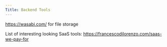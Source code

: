 ```yaml
---
Title: Backend Tools
---
```


<https://wasabi.com/> for file storage

List of interesting looking SaaS tools: <https://francescodilorenzo.com/saas-we-pay-for>
